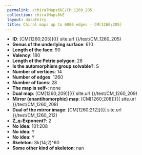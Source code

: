 ```yaml
--- 
 permalink: /chiralMaps6kE/CM_1260_205 
 collection: chiralMaps6kE
 layout: dataEntry
 title: Chiral maps up to 6000 edges - CM[1260;205]
---
```


- **ID**: [CM[1260;205]]({{ site.url }}/test/CM_1260_205)
- **Genus of the underlying surface**: 610
- **Length of the face**: 90
- **Valency**: 180
- **Length of the Petrie polygon**: 28
- **Is the automorphism group solvable?**: S
- **Number of vertices**: 14
- **Number of edges**: 1260
- **Number of faces**: 28
- **The map is self-**: none
- **Dual map**: [CM[1260;209]]({{ site.url }}/test/CM_1260_209)
- **Mirror (enantihomorphic) map**: [CM[1260;208]]({{ site.url }}/test/CM_1260_208)
- **Dual of the mirror image**: [CM[1260;212]]({{ site.url }}/test/CM_1260_212)
- **Z_q-Exponent?**: 2
- **No idea**:  101:208
- **No idea**: Y
- **No idea**: Y
- **Skeleton**: Sk(14;2)^60
- **Some other kind of skeleton**: nan
